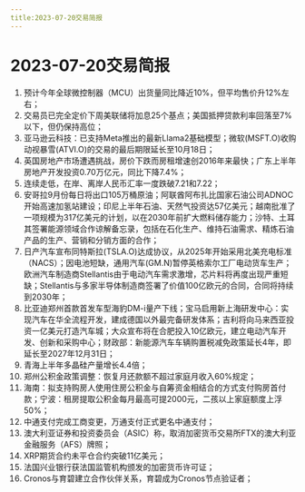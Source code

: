 ```yaml
---
title:2023-07-20交易简报
---
```

# 2023-07-20交易简报
1. 预计今年全球微控制器（MCU）出货量同比降近10%，但平均售价升12%左右；
2. 交易员已完全定价下周美联储将加息25个基点；美国抵押贷款利率回落至7%以下，但仍保持高位；
3. 亚马逊云科技：已支持Meta推出的最新Llama2基础模型；微软(MSFT.O)收购动视暴雪(ATVI.O)的交易的最后期限延长至10月18日；
4. 英国房地产市场遭遇挑战，房价下跌而房租增速创2016年来最快；广东上半年房地产开发投资0.70万亿元，同比下降7.4%；
5. 连续走低，在岸、离岸人民币汇率一度跌破7.21和7.22；
6. 安哥拉9月份每日将出口105万桶原油；阿联酋阿布扎比国家石油公司ADNOC开始高速加氢站建设；印尼上半年石油、天然气投资达57亿美元；越南批准了一项规模为317亿美元的计划，以在2030年前扩大燃料储存能力；沙特、土耳其签署能源领域合作谅解备忘录，包括在石化生产、维持石油需求、精炼石油产品的生产、营销和分销方面的合作；
7. 日产汽车宣布同特斯拉(TSLA.O)达成协议，从2025年开始采用北美充电标准（NACS）；因电池短缺，通用汽车(GM.N)暂停英格索尔工厂电动货车生产；欧洲汽车制造商Stellantis由于电动汽车需求激增，芯片料将再度出现严重短缺；Stellantis与多家半导体制造商签署了价值100亿欧元的合同，合同将持续到2030年；
8. 比亚迪郑州首款首发车型海豹DM-i量产下线；宝马启用新上海研发中心：实现汽车在华全流程开发，建成德国以外最完备研发体系；吉利将向马来西亚投资一亿美元打造汽车城；大众宣布将在合肥投入10亿欧元，建立电动汽车开发、创新和采购中心；财政部：新能源汽车车辆购置税减免政策延长4年，即延长至2027年12月31日；
9. 青海上半年多晶硅产量增长4.4倍；
10. 郑州公积金政策调整：恢复月还款额不超过家庭月收入60%规定；
11. 海南：拟支持购房人使用住房公积金与自筹资金相结合的方式支付购房首付款；宁波：租房提取公积金每月最高可提2000元，二孩以上家庭额度上浮50%；
12. 中通支付完成工商变更，万通支付正式更名中通支付；
13. 澳大利亚证券和投资委员会（ASIC）称，取消加密货币交易所FTX的澳大利亚金融服务（AFS）牌照；
14. XRP期货合约未平仓合约突破11亿美元；
15. 法国兴业银行获法国监管机构颁发的加密货币许可证；
16. Cronos与育碧建立合作伙伴关系，育碧成为Cronos节点验证者；